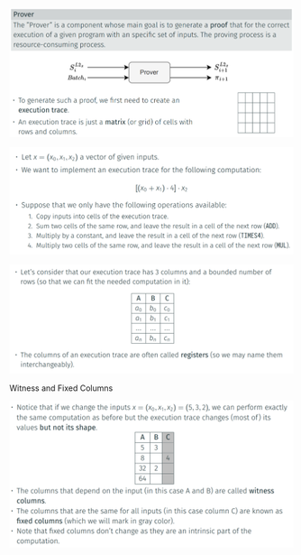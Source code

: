 ![alt text](image.png)

![alt text](image-1.png)

![alt text](image-2.png)

Witness and Fixed Columns

![alt text](image-3.png)